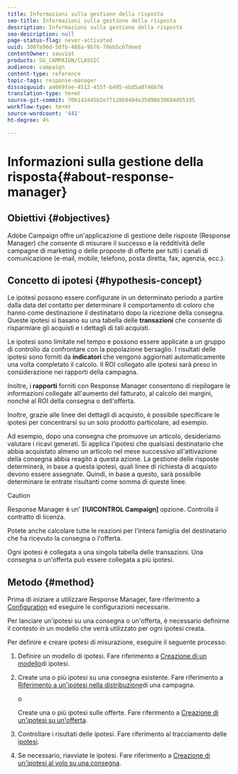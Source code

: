 ```yaml
---
title: Informazioni sulla gestione della risposta
seo-title: Informazioni sulla gestione della risposta
description: Informazioni sulla gestione della risposta
seo-description: null
page-status-flag: never-activated
uuid: 3087a96d-50fb-488a-9b76-70eb5c67deed
contentOwner: sauviat
products: SG_CAMPAIGN/CLASSIC
audience: campaign
content-type: reference
topic-tags: response-manager
discoiquuid: a4669fee-4512-455f-b495-ebd5a0746b76
translation-type: tm+mt
source-git-commit: 70b143445b2e77128b9404e35d96b39694d55335
workflow-type: tm+mt
source-wordcount: '441'
ht-degree: 4%

---
```



# Informazioni sulla gestione della risposta{#about-response-manager}

## Obiettivi {#objectives}

 Adobe Campaign offre un&#39;applicazione di gestione delle risposte (Response Manager) che consente di misurare il successo e la redditività delle campagne di marketing o delle proposte di offerte per tutti i canali di comunicazione (e-mail, mobile, telefono, posta diretta, fax, agenzia, ecc.).

## Concetto di ipotesi {#hypothesis-concept}

Le ipotesi possono essere configurate in un determinato periodo a partire dalla data del contatto per determinare il comportamento di coloro che hanno come destinazione il destinatario dopo la ricezione della consegna. Queste ipotesi si basano su una tabella delle **transazioni** che consente di risparmiare gli acquisti e i dettagli di tali acquisti.

Le ipotesi sono limitate nel tempo e possono essere applicate a un gruppo di controllo da confrontare con la popolazione bersaglio. I risultati delle ipotesi sono forniti da **indicatori** che vengono aggiornati automaticamente una volta completato il calcolo. Il ROI collegato alle ipotesi sarà preso in considerazione nei rapporti della campagna.

Inoltre, i **rapporti** forniti con Response Manager consentono di riepilogare le informazioni collegate all&#39;aumento del fatturato, al calcolo dei margini, nonché al ROI della consegna o dell&#39;offerta.

Inoltre, grazie alle linee dei dettagli di acquisto, è possibile specificare le ipotesi per concentrarsi su un solo prodotto particolare, ad esempio.

Ad esempio, dopo una consegna che promuove un articolo, desideriamo valutare i ricavi generati. Si applica l&#39;ipotesi che qualsiasi destinatario che abbia acquistato almeno un articolo nel mese successivo all&#39;attivazione della consegna abbia reagito a questa azione. La gestione delle risposte determinerà, in base a questa ipotesi, quali linee di richiesta di acquisto devono essere assegnate. Quindi, in base a questo, sarà possibile determinare le entrate risultanti come somma di queste linee.

>[!CAUTION]
>
>Response Manager è un&#39; **[!UICONTROL Campaign]** opzione. Controlla il contratto di licenza.

Potete anche calcolare tutte le reazioni per l&#39;intera famiglia del destinatario che ha ricevuto la consegna o l&#39;offerta.

Ogni ipotesi è collegata a una singola tabella delle transazioni. Una consegna o un&#39;offerta può essere collegata a più ipotesi.

## Metodo {#method}

Prima di iniziare a utilizzare Response Manager, fare riferimento a [Configuration](../../campaign/using/configuration.md) ed eseguire le configurazioni necessarie.

Per lanciare un&#39;ipotesi su una consegna o un&#39;offerta, è necessario definirne il contesto in un modello che verrà utilizzato per ogni ipotesi creata.

Per definire e creare ipotesi di misurazione, eseguire il seguente processo:

1. Definire un modello di ipotesi. Fare riferimento a [Creazione di un modello](../../campaign/using/hypothesis-templates.md#creating-a-hypothesis-model)di ipotesi.
1. Create una o più ipotesi su una consegna esistente. Fare riferimento a [Riferimento a un&#39;ipotesi nella distribuzione](../../campaign/using/creating-hypotheses.md#referencing-a-hypothesis-in-a-campaign-delivery)di una campagna.

   o

   Create una o più ipotesi sulle offerte. Fare riferimento a [Creazione di un&#39;ipotesi su un&#39;offerta](../../campaign/using/creating-hypotheses.md#creating-a-hypothesis-on-an-offer).

1. Controllare i risultati delle ipotesi. Fare riferimento al tracciamento delle [ipotesi](../../campaign/using/hypothesis-tracking.md).
1. Se necessario, riavviate le ipotesi. Fare riferimento a [Creazione di un&#39;ipotesi al volo su una consegna](../../campaign/using/creating-hypotheses.md#creating-a-hypothesis-on-the-fly-on-a-delivery).

